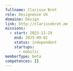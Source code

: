 ```yaml
---
fullname: Clarisse Bret
role: Designeuse UX
domaine: Design
link: http://clarissebret.me
missions:
  - start: 2023-11-29
    end: 2025-09-01
    status: independent
    startups:
      - mobilic
memberType: beta
competences: []
---
```


